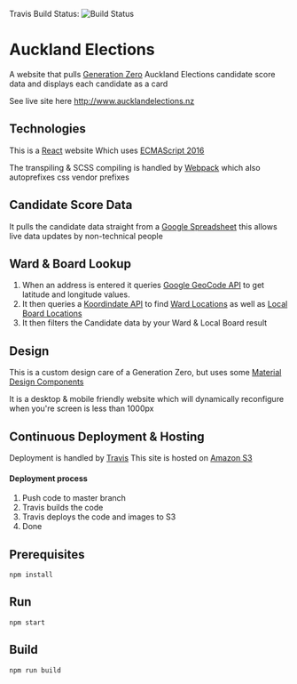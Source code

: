 Travis Build Status: ![Build Status](https://travis-ci.org/LoganElliott/aucklandelections.svg?branch=master)

# Auckland Elections

A website that pulls [Generation Zero](http://wwww.generationzero.org) Auckland Elections candidate score data and displays each candidate as a card

See live site here http://www.aucklandelections.nz

## Technologies

This is a [React](https://facebook.github.io/react/) website
Which uses [ECMAScript 2016](http://www.ecma-international.org/ecma-262/7.0/)

The transpiling & SCSS compiling is handled by [Webpack](https://webpack.github.io/) which also autoprefixes css vendor prefixes 

## Candidate Score Data

It pulls the candidate data straight from a [Google Spreadsheet](https://docs.google.com/spreadsheets/d/1qK6ph0ZU1dGsTjkeIiPLjVRpyRQKo_ItDrnqMZmRjUU/edit#gid=2126234327) this allows live data updates by non-technical people 

## Ward & Board Lookup

1. When an address is entered it queries [Google GeoCode API](https://developers.google.com/maps/documentation/geocoding/intro) to get latitude and longitude values.
2. It then queries a [Koordindate API](https://koordinates.com) to find [Ward Locations](https://koordinates.com/layer/1349-auckland-council-wards-july-2010) as well as [Local Board Locations](https://koordinates.com/layer/1513-auckland-council-boards-july-2010)
3. It then filters the Candidate data by your Ward & Local Board result

## Design

This is a custom design care of a Generation Zero, but uses some [Material Design Components](http://www.material-ui.com)

It is a desktop & mobile friendly website which will dynamically reconfigure when you're screen is less than 1000px

## Continuous Deployment & Hosting

Deployment is handled by [Travis](http://www.travis-ci.org)
This site is hosted on [Amazon S3](https://aws.amazon.com/s3/)

#### Deployment process
1. Push code to master branch
2. Travis builds the code
3. Travis deploys the code and images to S3
4. Done

## Prerequisites

```
npm install
```

## Run

```
npm start
```

## Build
```
npm run build
```
